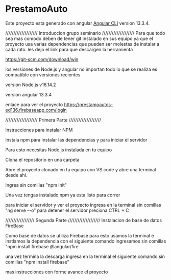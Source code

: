 # PrestamoAuto

Este proyecto esta generado con angular [Angular CLI](https://github.com/angular/angular-cli) version 13.3.4.

//////////////////// Introduccion grupo seminario ////////////////////
Para que todo sea mas comodo deben de tener git instalado en sus equipo ya que el proyecto usa varias dependencias que pueden ser molestas de instalar a cada rato. les dejo el link para que descargen la herramienta

https://git-scm.com/download/win 

los versiones de Node.js y angular no importan todo lo que se realiza es compatible con versiones recientes 

version Node.js v16.14.2

version angular  13.3.4

enlace para ver el proyecto https://prestamoautos-ed136.firebaseapp.com/login

//////////////////// Primera Parte ////////////////////

Instrucciones para instalar NPM

Instala npm para instalar las dependencias y para iniciar el servidor

Para esto necesitas Node.js instalada en tu equipo

Clona el repositorio en una carpeta

Abre el proyecto clonado en tu equipo con VS code y abre una terminal desde ahi.

Ingrea sin comillas "npm init"

Una vez tengas instalado npm ya esta listo para correr

para iniciar el servidor y ver el proyecto ingresa en la terminal sin comillas "ng serve --o"
para detener el servidor preciona CTRL + C

////////////////// Segunda Parte ////////////////////
Instalacion de base de datos FireBase

Como base de datos se utiliza Firebase para esto usamos la terminal e instlamos la dependencia con el siguiente comando ingresamos sin comillas "npm install firebase
@angular/fire

una vez termina la descarga ingresa en la terminal el siguiente comando sin comillas "npm install firebase"



mas instrucciones con forme avance el proyecto
